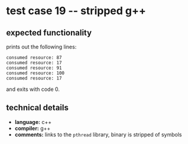 # test case 19 -- stripped g++

## expected functionality
prints out the following lines:
```
consumed resource: 87
consumed resource: 17
consumed resource: 91
consumed resource: 100
consumed resource: 17
```
and exits with code 0.

## technical details
- **language:** c++
- **compiler:** g++
- **comments:** links to the `pthread` library, binary is stripped of symbols

